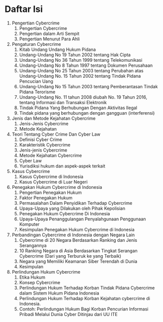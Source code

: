 # Daftar Isi

1. Pengertian Cybercrime
   1. Pengertian Cybercrime
   2. Pengertian dalam Arti Sempit
   3. Pengertian Menurut Para Ahli
2. Pengaturan Cybercrime
   1. Kitab Undang Undang Hukum Pidana
   2. Undang-Undang No 19 Tahun 2002 tentang Hak Cipta
   3. Undang-Undang No 36 Tahun 1999 tentang Telekomunikasi
   4. Undang-Undang No 8 Tahun 1997 tentang Dokumen Perusahaan
   5. Undang-Undang No 25 Tahun 2003 tentang Perubahan atas Undang-Undang No. 15 Tahun 2002 tentang Tindak Pidana Pencucian Uang
   6. Undang-Undang No 15 Tahun 2003 tentang Pemberantasan Tindak Pidana Terorisme
   7. Undang-Undang No. 11 tahun 2008 diubah No. 19 Tahun 2016, tentang Informasi dan Transaksi Elektronik
   8. Tindak Pidana Yang Berhubungan Dengan Aktivitas Ilegal
   9. Tindak pidana yang berhubungan dengan gangguan (interferensi)
3. Jenis dan Metode Kejahatan Cybercrime
   1. Jenis-Jenis Cybercrime
   2. Metode Kejahatan
4. Teori Tentang Cyber Crime Dan Cyber Law
   1. Definisi Cyber Crime
   2. Karakteristik Cybercrime
   3. Jenis-jenis Cybercrime
   4. Metode Kejahatan Cybercrime
   5. Cyber Law
   6. Yurisdiksi hukum dan aspek-aspek terkait
5. Kasus Cybercrime
   1. Kasus Cybercrime di Indonesia
   2. Kasus Cybercrime di Luar Negeri
6. Penegakan Hukum Cybercrime di Indonesia
   1. Pengertian Penegakan Hukum
   2. Faktor Penegakan Hukum
   3. Permasalahan Dalam Penyidikan Terhadap Cybercrime
   4. Upaya-Upaya yang Dilakukan oleh Pihak Kepolisian
   5. Penegakan Hukum Cybercrime Di Indonesia
   6. Upaya-Upaya Penanggulangan Penyalahgunaan Penggunaan Komputer
   7. Kesimpulan Penegakan Hukum Cybercrime di Indonesia
7. Perbandingan Cybercrime di Indonesia dengan Negara Lain
   1. Cybercrime di 20 Negara Berdasarkan Ranking dan Jenis Serangannya
   2. 10 Ranking Negara di Asia Berdasarkan Tingkat Serangan Cybercrime (Dari yang Terburuk ke yang Terbaik)
   3. Negara yang Memiliki Keamanan Siber Terendah di Dunia
   4. Kesimpulan
8. Perlindungan Hukum Cybercrime
   1. Etika Hukum
   2. Konsep Cybercrime
   3. Perlindungan Hukum Terhadap Korban Tindak Pidana Cybercrime dalam Sistem Hukum Pidana Indonesia
   4. Perlindungan Hukum Terhadap Korban Kejahatan cybercrime di Indonesia.
   5. Contoh: Perlindungan Hukum Bagi Korban Pencurian Informasi Pribadi Melalui Dunia Cyber Ditinjau dari UU ITE
